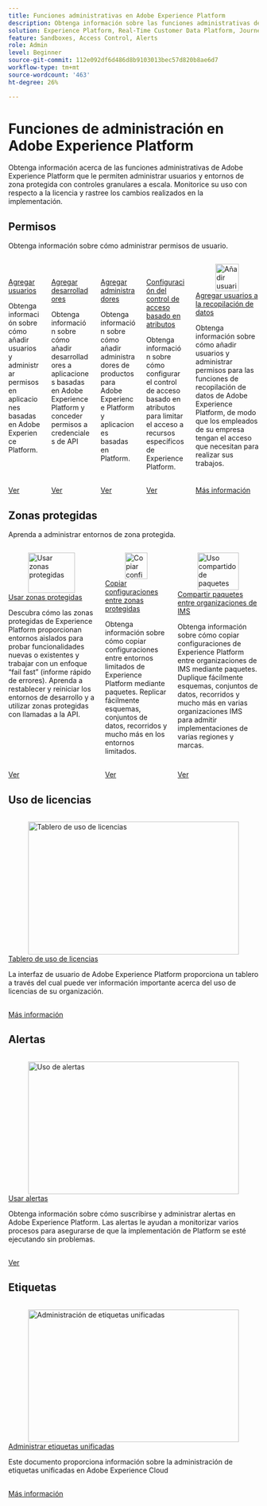 ```yaml
---
title: Funciones administrativas en Adobe Experience Platform
description: Obtenga información sobre las funciones administrativas de Adobe Experience Platform
solution: Experience Platform, Real-Time Customer Data Platform, Journey Optimizer
feature: Sandboxes, Access Control, Alerts
role: Admin
level: Beginner
source-git-commit: 112e092df6d486d8b9103013bec57d820b8ae6d7
workflow-type: tm+mt
source-wordcount: '463'
ht-degree: 26%

---
```


# Funciones de administración en Adobe Experience Platform

Obtenga información acerca de las funciones administrativas de Adobe Experience Platform que le permiten administrar usuarios y entornos de zona protegida con controles granulares a escala. Monitorice su uso con respecto a la licencia y rastree los cambios realizados en la implementación.

## Permisos

Obtenga información sobre cómo administrar permisos de usuario.

<!-- CARDS
* add-users.md{title=Add users}
* add-developers.md{title=Add developers}
* add-product-administrators.md{title=Add administrators}
* configure-attribute-based-access-control.md
* https://experienceleague.adobe.com/es/docs/platform-learn/data-collection/users-and-permissions{title=Add users to Data Collection}
-->
<!-- START CARDS HTML - DO NOT MODIFY BY HAND -->
<div class="columns">
    <div class="column is-half-tablet is-half-desktop is-one-third-widescreen" aria-label="Add users">
        <div class="card" style="height: 100%; display: flex; flex-direction: column; height: 100%;">
            <div class="card-image">
                <figure class="image x-is-16by9">
                    <a href="add-users.md" title="Adición de usuarios" target="_blank" rel="referrer">
                        <img class="is-bordered-r-small" src="https://video.tv.adobe.com/v/3423938?format=jpeg&nocache=1740173302150&captions=spa" alt="Adición de usuarios"
                             style="width: 100%; aspect-ratio: 16 / 9; object-fit: cover; overflow: hidden; display: block; margin: auto;">
                    </a>
                </figure>
            </div>
            <div class="card-content is-padded-small" style="display: flex; flex-direction: column; flex-grow: 1; justify-content: space-between;">
                <div class="top-card-content">
                    <p class="headline is-size-6 has-text-weight-bold">
                        <a href="add-users.md" target="_blank" rel="referrer" title="Adición de usuarios">Agregar usuarios</a>
                    </p>
                    <p class="is-size-6">Obtenga información sobre cómo añadir usuarios y administrar permisos en aplicaciones basadas en Adobe Experience Platform.</p>
                </div>
                <a href="add-users.md" target="_blank" rel="referrer" class="spectrum-Button spectrum-Button--outline spectrum-Button--primary spectrum-Button--sizeM" style="align-self: flex-start; margin-top: 1rem;">
                    <span class="spectrum-Button-label has-no-wrap has-text-weight-bold">Ver</span>
                </a>
            </div>
        </div>
    </div>
    <div class="column is-half-tablet is-half-desktop is-one-third-widescreen" aria-label="Add developers">
        <div class="card" style="height: 100%; display: flex; flex-direction: column; height: 100%;">
            <div class="card-image">
                <figure class="image x-is-16by9">
                    <a href="add-developers.md" title="Adición de desarrolladores" target="_blank" rel="referrer">
                        <img class="is-bordered-r-small" src="https://video.tv.adobe.com/v/3446401?format=jpeg&nocache=1740173302176&captions=spa" alt="Adición de desarrolladores"
                             style="width: 100%; aspect-ratio: 16 / 9; object-fit: cover; overflow: hidden; display: block; margin: auto;">
                    </a>
                </figure>
            </div>
            <div class="card-content is-padded-small" style="display: flex; flex-direction: column; flex-grow: 1; justify-content: space-between;">
                <div class="top-card-content">
                    <p class="headline is-size-6 has-text-weight-bold">
                        <a href="add-developers.md" target="_blank" rel="referrer" title="Adición de desarrolladores">Agregar desarrolladores</a>
                    </p>
                    <p class="is-size-6">Obtenga información sobre cómo añadir desarrolladores a aplicaciones basadas en Adobe Experience Platform y conceder permisos a credenciales de API</p>
                </div>
                <a href="add-developers.md" target="_blank" rel="referrer" class="spectrum-Button spectrum-Button--outline spectrum-Button--primary spectrum-Button--sizeM" style="align-self: flex-start; margin-top: 1rem;">
                    <span class="spectrum-Button-label has-no-wrap has-text-weight-bold">Ver</span>
                </a>
            </div>
        </div>
    </div>
    <div class="column is-half-tablet is-half-desktop is-one-third-widescreen" aria-label="Add administrators">
        <div class="card" style="height: 100%; display: flex; flex-direction: column; height: 100%;">
            <div class="card-image">
                <figure class="image x-is-16by9">
                    <a href="add-product-administrators.md" title="Adición de administradores" target="_blank" rel="referrer">
                        <img class="is-bordered-r-small" src="https://video.tv.adobe.com/v/3423933?format=jpeg&nocache=1740173302208&captions=spa" alt="Adición de administradores"
                             style="width: 100%; aspect-ratio: 16 / 9; object-fit: cover; overflow: hidden; display: block; margin: auto;">
                    </a>
                </figure>
            </div>
            <div class="card-content is-padded-small" style="display: flex; flex-direction: column; flex-grow: 1; justify-content: space-between;">
                <div class="top-card-content">
                    <p class="headline is-size-6 has-text-weight-bold">
                        <a href="add-product-administrators.md" target="_blank" rel="referrer" title="Adición de administradores">Agregar administradores</a>
                    </p>
                    <p class="is-size-6">Obtenga información sobre cómo añadir administradores de productos para Adobe Experience Platform y aplicaciones basadas en Platform.</p>
                </div>
                <a href="add-product-administrators.md" target="_blank" rel="referrer" class="spectrum-Button spectrum-Button--outline spectrum-Button--primary spectrum-Button--sizeM" style="align-self: flex-start; margin-top: 1rem;">
                    <span class="spectrum-Button-label has-no-wrap has-text-weight-bold">Ver</span>
                </a>
            </div>
        </div>
    </div>
    <div class="column is-half-tablet is-half-desktop is-one-third-widescreen" aria-label="Configure attribute-based access control">
        <div class="card" style="height: 100%; display: flex; flex-direction: column; height: 100%;">
            <div class="card-image">
                <figure class="image x-is-16by9">
                    <a href="configure-attribute-based-access-control.md" title="Configuración del control de acceso basado en atributos" target="_blank" rel="referrer">
                        <img class="is-bordered-r-small" src="https://video.tv.adobe.com/v/3451831?format=jpeg&nocache=1740173302190&captions=spa" alt="Configuración del control de acceso basado en atributos"
                             style="width: 100%; aspect-ratio: 16 / 9; object-fit: cover; overflow: hidden; display: block; margin: auto;">
                    </a>
                </figure>
            </div>
            <div class="card-content is-padded-small" style="display: flex; flex-direction: column; flex-grow: 1; justify-content: space-between;">
                <div class="top-card-content">
                    <p class="headline is-size-6 has-text-weight-bold">
                        <a href="configure-attribute-based-access-control.md" target="_blank" rel="referrer" title="Configuración del control de acceso basado en atributos">Configuración del control de acceso basado en atributos</a>
                    </p>
                    <p class="is-size-6">Obtenga información sobre cómo configurar el control de acceso basado en atributos para limitar el acceso a recursos específicos de Experience Platform.</p>
                </div>
                <a href="configure-attribute-based-access-control.md" target="_blank" rel="referrer" class="spectrum-Button spectrum-Button--outline spectrum-Button--primary spectrum-Button--sizeM" style="align-self: flex-start; margin-top: 1rem;">
                    <span class="spectrum-Button-label has-no-wrap has-text-weight-bold">Ver</span>
                </a>
            </div>
        </div>
    </div>
    <div class="column is-half-tablet is-half-desktop is-one-third-widescreen" aria-label="Add users to Data Collection">
        <div class="card" style="height: 100%; display: flex; flex-direction: column; height: 100%;">
            <div class="card-image">
                <figure class="image x-is-16by9">
                    <a href="https://experienceleague.adobe.com/es/docs/platform-learn/data-collection/users-and-permissions" title="Añadir usuarios a la recopilación de datos" target="_blank" rel="referrer">
                        <img class="is-bordered-r-small" src="https://video.tv.adobe.com/v/33398/?format=jpeg&nocache=1740173302543&captions=spa" alt="Añadir usuarios a la recopilación de datos"
                             style="width: 100%; aspect-ratio: 16 / 9; object-fit: cover; overflow: hidden; display: block; margin: auto;">
                    </a>
                </figure>
            </div>
            <div class="card-content is-padded-small" style="display: flex; flex-direction: column; flex-grow: 1; justify-content: space-between;">
                <div class="top-card-content">
                    <p class="headline is-size-6 has-text-weight-bold">
                        <a href="https://experienceleague.adobe.com/es/docs/platform-learn/data-collection/users-and-permissions" target="_blank" rel="referrer" title="Añadir usuarios a la recopilación de datos">Agregar usuarios a la recopilación de datos</a>
                    </p>
                    <p class="is-size-6">Obtenga información sobre cómo añadir usuarios y administrar permisos para las funciones de recopilación de datos de Adobe Experience Platform, de modo que los empleados de su empresa tengan el acceso que necesitan para realizar sus trabajos.</p>
                </div>
                <a href="https://experienceleague.adobe.com/es/docs/platform-learn/data-collection/users-and-permissions" target="_blank" rel="referrer" class="spectrum-Button spectrum-Button--outline spectrum-Button--primary spectrum-Button--sizeM" style="align-self: flex-start; margin-top: 1rem;">
                    <span class="spectrum-Button-label has-no-wrap has-text-weight-bold">Más información</span>
                </a>
            </div>
        </div>
    </div>
</div>
<!-- END CARDS HTML - DO NOT MODIFY BY HAND -->

## Zonas protegidas

Aprenda a administrar entornos de zona protegida.

<!-- CARDS
* use-sandboxes.md
* copy-objects-between-sandboxes.md
* share-packages-across-orgs.md
-->
<!-- START CARDS HTML - DO NOT MODIFY BY HAND -->
<div class="columns">
    <div class="column is-half-tablet is-half-desktop is-one-third-widescreen" aria-label="Use sandboxes">
        <div class="card" style="height: 100%; display: flex; flex-direction: column; height: 100%;">
            <div class="card-image">
                <figure class="image x-is-16by9">
                    <a href="use-sandboxes.md" title="Usar zonas protegidas" target="_blank" rel="referrer">
                        <img class="is-bordered-r-small" src="https://video.tv.adobe.com/v/3430293/?format=jpeg&nocache=1740173302789&captions=spa" alt="Usar zonas protegidas"
                             style="width: 100%; aspect-ratio: 16 / 9; object-fit: cover; overflow: hidden; display: block; margin: auto;">
                    </a>
                </figure>
            </div>
            <div class="card-content is-padded-small" style="display: flex; flex-direction: column; flex-grow: 1; justify-content: space-between;">
                <div class="top-card-content">
                    <p class="headline is-size-6 has-text-weight-bold">
                        <a href="use-sandboxes.md" target="_blank" rel="referrer" title="Usar zonas protegidas">Usar zonas protegidas</a>
                    </p>
                    <p class="is-size-6">Descubra cómo las zonas protegidas de Experience Platform proporcionan entornos aislados para probar funcionalidades nuevas o existentes y trabajar con un enfoque “fail fast” (informe rápido de errores). Aprenda a restablecer y reiniciar los entornos de desarrollo y a utilizar zonas protegidas con llamadas a la API.</p>
                </div>
                <a href="use-sandboxes.md" target="_blank" rel="referrer" class="spectrum-Button spectrum-Button--outline spectrum-Button--primary spectrum-Button--sizeM" style="align-self: flex-start; margin-top: 1rem;">
                    <span class="spectrum-Button-label has-no-wrap has-text-weight-bold">Ver</span>
                </a>
            </div>
        </div>
    </div>
    <div class="column is-half-tablet is-half-desktop is-one-third-widescreen" aria-label="Copy configurations between sandboxes">
        <div class="card" style="height: 100%; display: flex; flex-direction: column; height: 100%;">
            <div class="card-image">
                <figure class="image x-is-16by9">
                    <a href="copy-objects-between-sandboxes.md" title="Copiar configuraciones entre zonas protegidas" target="_blank" rel="referrer">
                        <img class="is-bordered-r-small" src="https://video.tv.adobe.com/v/3446086/?format=jpeg&nocache=1740173302776&captions=spa" alt="Copiar configuraciones entre zonas protegidas"
                             style="width: 100%; aspect-ratio: 16 / 9; object-fit: cover; overflow: hidden; display: block; margin: auto;">
                    </a>
                </figure>
            </div>
            <div class="card-content is-padded-small" style="display: flex; flex-direction: column; flex-grow: 1; justify-content: space-between;">
                <div class="top-card-content">
                    <p class="headline is-size-6 has-text-weight-bold">
                        <a href="copy-objects-between-sandboxes.md" target="_blank" rel="referrer" title="Copiar configuraciones entre zonas protegidas">Copiar configuraciones entre zonas protegidas</a>
                    </p>
                    <p class="is-size-6">Obtenga información sobre cómo copiar configuraciones entre entornos limitados de Experience Platform mediante paquetes. Replicar fácilmente esquemas, conjuntos de datos, recorridos y mucho más en los entornos limitados.</p>
                </div>
                <a href="copy-objects-between-sandboxes.md" target="_blank" rel="referrer" class="spectrum-Button spectrum-Button--outline spectrum-Button--primary spectrum-Button--sizeM" style="align-self: flex-start; margin-top: 1rem;">
                    <span class="spectrum-Button-label has-no-wrap has-text-weight-bold">Ver</span>
                </a>
            </div>
        </div>
    </div>
    <div class="column is-half-tablet is-half-desktop is-one-third-widescreen" aria-label="Share packages across IMS Orgs">
        <div class="card" style="height: 100%; display: flex; flex-direction: column; height: 100%;">
            <div class="card-image">
                <figure class="image x-is-16by9">
                    <a href="share-packages-across-orgs.md" title="Uso compartido de paquetes entre organizaciones de IMS" target="_blank" rel="referrer">
                        <img class="is-bordered-r-small" src="https://video.tv.adobe.com/v/3443920/?format=jpeg&nocache=1740173302764&captions=spa" alt="Uso compartido de paquetes entre organizaciones de IMS"
                             style="width: 100%; aspect-ratio: 16 / 9; object-fit: cover; overflow: hidden; display: block; margin: auto;">
                    </a>
                </figure>
            </div>
            <div class="card-content is-padded-small" style="display: flex; flex-direction: column; flex-grow: 1; justify-content: space-between;">
                <div class="top-card-content">
                    <p class="headline is-size-6 has-text-weight-bold">
                        <a href="share-packages-across-orgs.md" target="_blank" rel="referrer" title="Uso compartido de paquetes entre organizaciones de IMS">Compartir paquetes entre organizaciones de IMS</a>
                    </p>
                    <p class="is-size-6">Obtenga información sobre cómo copiar configuraciones de Experience Platform entre organizaciones de IMS mediante paquetes. Duplique fácilmente esquemas, conjuntos de datos, recorridos y mucho más en varias organizaciones IMS para admitir implementaciones de varias regiones y marcas.</p>
                </div>
                <a href="share-packages-across-orgs.md" target="_blank" rel="referrer" class="spectrum-Button spectrum-Button--outline spectrum-Button--primary spectrum-Button--sizeM" style="align-self: flex-start; margin-top: 1rem;">
                    <span class="spectrum-Button-label has-no-wrap has-text-weight-bold">Ver</span>
                </a>
            </div>
        </div>
    </div>
</div>
<!-- END CARDS HTML - DO NOT MODIFY BY HAND -->

## Uso de licencias

<!-- CARDS
* https://experienceleague.adobe.com/es/docs/experience-platform/landing/license/license-usage-dashboard
-->
<!-- START CARDS HTML - DO NOT MODIFY BY HAND -->
<div class="columns">
    <div class="column is-half-tablet is-half-desktop is-one-third-widescreen" aria-label="License Usage Dashboard">
        <div class="card" style="height: 100%; display: flex; flex-direction: column; height: 100%;">
            <div class="card-image">
                <figure class="image x-is-16by9">
                    <a href="https://experienceleague.adobe.com/es/docs/experience-platform/landing/license/license-usage-dashboard" title="Tablero de uso de licencias" target="_blank" rel="referrer">
                        <img class="is-bordered-r-small" src="https://experienceleague.adobe.com/es/docs/experience-platform/landing/license/license-usage-dashboard./media_15ebe5d6a87c210826e7502ba8402e61caa4a8ec8.png?width=400&format=png&optimize=medium" alt="Tablero de uso de licencias"
                             style="width: 100%; aspect-ratio: 16 / 9; object-fit: cover; overflow: hidden; display: block; margin: auto;">
                    </a>
                </figure>
            </div>
            <div class="card-content is-padded-small" style="display: flex; flex-direction: column; flex-grow: 1; justify-content: space-between;">
                <div class="top-card-content">
                    <p class="headline is-size-6 has-text-weight-bold">
                        <a href="https://experienceleague.adobe.com/es/docs/experience-platform/landing/license/license-usage-dashboard" target="_blank" rel="referrer" title="Tablero de uso de licencias">Tablero de uso de licencias</a>
                    </p>
                    <p class="is-size-6">La interfaz de usuario de Adobe Experience Platform proporciona un tablero a través del cual puede ver información importante acerca del uso de licencias de su organización.</p>
                </div>
                <a href="https://experienceleague.adobe.com/es/docs/experience-platform/landing/license/license-usage-dashboard" target="_blank" rel="referrer" class="spectrum-Button spectrum-Button--outline spectrum-Button--primary spectrum-Button--sizeM" style="align-self: flex-start; margin-top: 1rem;">
                    <span class="spectrum-Button-label has-no-wrap has-text-weight-bold">Más información</span>
                </a>
            </div>
        </div>
    </div>
</div>
<!-- END CARDS HTML - DO NOT MODIFY BY HAND -->

## Alertas

<!-- CARDS
{cta = Watch}
* use-alerts.md
-->
<!-- START CARDS HTML - DO NOT MODIFY BY HAND -->
<div class="columns">
    <div class="column is-half-tablet is-half-desktop is-one-third-widescreen" aria-label="Use alerts">
        <div class="card" style="height: 100%; display: flex; flex-direction: column; height: 100%;">
            <div class="card-image">
                <figure class="image x-is-16by9">
                    <a href="use-alerts.md" title="Uso de alertas" target="_blank" rel="referrer">
                        <img class="is-bordered-r-small" src="https://video.tv.adobe.com/v/3423918?format=jpeg&nocache=1740173305172&captions=spa" alt="Uso de alertas"
                             style="width: 100%; aspect-ratio: 16 / 9; object-fit: cover; overflow: hidden; display: block; margin: auto;">
                    </a>
                </figure>
            </div>
            <div class="card-content is-padded-small" style="display: flex; flex-direction: column; flex-grow: 1; justify-content: space-between;">
                <div class="top-card-content">
                    <p class="headline is-size-6 has-text-weight-bold">
                        <a href="use-alerts.md" target="_blank" rel="referrer" title="Uso de alertas">Usar alertas</a>
                    </p>
                    <p class="is-size-6">Obtenga información sobre cómo suscribirse y administrar alertas en Adobe Experience Platform. Las alertas le ayudan a monitorizar varios procesos para asegurarse de que la implementación de Platform se esté ejecutando sin problemas.</p>
                </div>
                <a href="use-alerts.md" target="_blank" rel="referrer" class="spectrum-Button spectrum-Button--outline spectrum-Button--primary spectrum-Button--sizeM" style="align-self: flex-start; margin-top: 1rem;">
                    <span class="spectrum-Button-label has-no-wrap has-text-weight-bold">Ver</span>
                </a>
            </div>
        </div>
    </div>
</div>
<!-- END CARDS HTML - DO NOT MODIFY BY HAND -->

## Etiquetas

<!-- CARDS
* https://experienceleague.adobe.com/es/docs/experience-platform/administrative-tags/ui/managing-tags
-->
<!-- START CARDS HTML - DO NOT MODIFY BY HAND -->
<div class="columns">
    <div class="column is-half-tablet is-half-desktop is-one-third-widescreen" aria-label="Managing Unified Tags">
        <div class="card" style="height: 100%; display: flex; flex-direction: column; height: 100%;">
            <div class="card-image">
                <figure class="image x-is-16by9">
                    <a href="https://experienceleague.adobe.com/es/docs/experience-platform/administrative-tags/ui/managing-tags" title="Administración de etiquetas unificadas" target="_blank" rel="referrer">
                        <img class="is-bordered-r-small" src="https://experienceleague.adobe.com/es/docs/experience-platform/administrative-tags/ui/managing-tags./media_14b5a89a9bf89cb36a9e78864b1568e59c9d9d86b.png?width=400&format=png&optimize=medium" alt="Administración de etiquetas unificadas"
                             style="width: 100%; aspect-ratio: 16 / 9; object-fit: cover; overflow: hidden; display: block; margin: auto;">
                    </a>
                </figure>
            </div>
            <div class="card-content is-padded-small" style="display: flex; flex-direction: column; flex-grow: 1; justify-content: space-between;">
                <div class="top-card-content">
                    <p class="headline is-size-6 has-text-weight-bold">
                        <a href="https://experienceleague.adobe.com/es/docs/experience-platform/administrative-tags/ui/managing-tags" target="_blank" rel="referrer" title="Administración de etiquetas unificadas">Administrar etiquetas unificadas</a>
                    </p>
                    <p class="is-size-6">Este documento proporciona información sobre la administración de etiquetas unificadas en Adobe Experience Cloud</p>
                </div>
                <a href="https://experienceleague.adobe.com/es/docs/experience-platform/administrative-tags/ui/managing-tags" target="_blank" rel="referrer" class="spectrum-Button spectrum-Button--outline spectrum-Button--primary spectrum-Button--sizeM" style="align-self: flex-start; margin-top: 1rem;">
                    <span class="spectrum-Button-label has-no-wrap has-text-weight-bold">Más información</span>
                </a>
            </div>
        </div>
    </div>
</div>
<!-- END CARDS HTML - DO NOT MODIFY BY HAND -->
